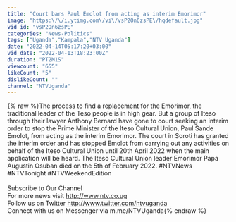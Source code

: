 ```yaml
---
title: "Court bars Paul Emolot from acting as interim Emorimor"
image: "https:\/\/i.ytimg.com\/vi\/vsP2On6zsPE\/hqdefault.jpg"
vid_id: "vsP2On6zsPE"
categories: "News-Politics"
tags: ["Uganda","Kampala","NTV Uganda"]
date: "2022-04-14T05:17:20+03:00"
vid_date: "2022-04-13T18:23:00Z"
duration: "PT2M1S"
viewcount: "655"
likeCount: "5"
dislikeCount: ""
channel: "NTVUganda"
---
```

{% raw %}The process to find a replacement for the Emorimor, the traditional leader of the Teso people is in high gear. But a group of Iteso through their lawyer Anthony Bernard have gone to court seeking an interim order to stop the Prime Minister of the Iteso Cultural Union, Paul Sande Emolot, from acting as the interim Emorimor. The court in Soroti has granted the interim order and has stopped Emolot from carrying out any activities on behalf of the Iteso Cultural Union until 20th April 2022 when the main application will be heard. The Iteso Cultural Union leader Emorimor Papa Augustin Osuban died on the 5th of February 2022. #NTVNews #NTVTonight #NTVWeekendEdition <br /><br />Subscribe to Our Channel<br />For more news visit <a rel="nofollow" target="blank" href="http://www.ntv.co.ug">http://www.ntv.co.ug</a><br />Follow us on Twitter <a rel="nofollow" target="blank" href="http://www.twitter.com/ntvuganda">http://www.twitter.com/ntvuganda</a><br />Connect with us on Messenger via m.me/NTVUganda{% endraw %}
